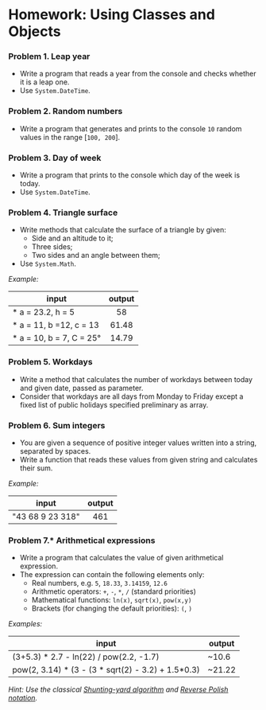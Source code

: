 Homework: Using Classes and Objects
===================================

### Problem 1. Leap year
*	Write a program that reads a year from the console and checks whether it is a leap one.
*	Use `System.DateTime`.

### Problem 2. Random numbers
*	Write a program that generates and prints to the console `10` random values in the range [`100, 200`].

### Problem 3. Day of week
*	Write a program that prints to the console which day of the week is today.
*	Use `System.DateTime`.

### Problem 4. Triangle surface
*	Write methods that calculate the surface of a triangle by given:
	*	Side and an altitude to it;
	*	Three sides;
	*	Two sides and an angle between them;
*	Use `System.Math`.
	
_Example:_

|      input               | output  |
|--------------------------|:-------:|
| * a = 23.2, h = 5        |  58     |
| * a = 11, b =12, c = 13  |  61.48  |
| * a = 10, b = 7, C = 25° |  14.79  |

### Problem 5. Workdays
*	Write a method that calculates the number of workdays between today and given date, passed as parameter.
*	Consider that workdays are all days from Monday to Friday except a fixed list of public holidays specified preliminary as array.

### Problem 6. Sum integers
*	You are given a sequence of positive integer values written into a string, separated by spaces.
*	Write a function that reads these values from given string and calculates their sum.

_Example:_

|      input       | output |
|------------------|:------:|
| "43 68 9 23 318" | 461    |

### Problem 7.* Arithmetical expressions
*	Write a program that calculates the value of given arithmetical expression.
*	The expression can contain the following elements only:
	*	Real numbers, e.g. `5`, `18.33`, `3.14159`, `12.6`
	*	Arithmetic operators: `+`, `-`, `*`, `/` (standard priorities)
	*	Mathematical functions: `ln(x)`, `sqrt(x)`, `pow(x,y)`
	*	Brackets (for changing the default priorities): `(`, `)`

_Examples:_

|                        input                       | output |
|----------------------------------------------------|--------|
| (3+5.3) * 2.7 - ln(22) / pow(2.2, -1.7)            | ~10.6  |
| pow(2, 3.14) * (3 - (3 * sqrt(2) - 3.2) + 1.5*0.3) | ~21.22 |

_Hint: Use the classical [Shunting-yard algorithm](http://en.wikipedia.org/wiki/Shunting-yard_algorithm) and [Reverse Polish notation](http://en.wikipedia.org/wiki/Reverse_Polish_notation)._
